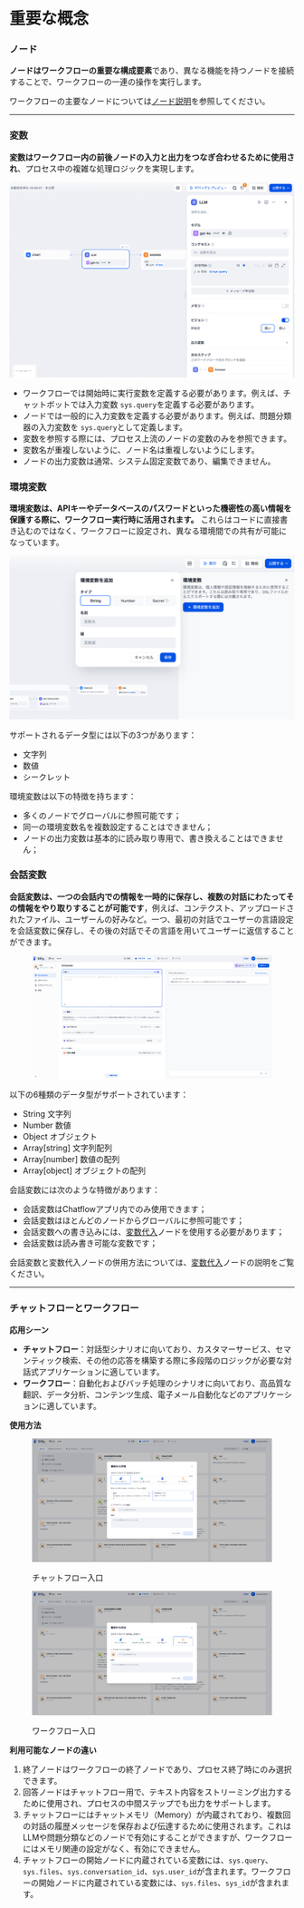 # 重要な概念

### ノード

**ノードはワークフローの重要な構成要素**であり、異なる機能を持つノードを接続することで、ワークフローの一連の操作を実行します。

ワークフローの主要なノードについては[ノード説明](node/)を参照してください。

***

### 変数

**変数はワークフロー内の前後ノードの入力と出力をつなぎ合わせるために使用され**、プロセス中の複雑な処理ロジックを実現します。

![](../../../img/jp-variables.png)

* ワークフローでは開始時に実行変数を定義する必要があります。例えば、チャットボットでは入力変数 `sys.query`を定義する必要があります。
* ノードでは一般的に入力変数を定義する必要があります。例えば、問題分類器の入力変数を `sys.query`として定義します。
* 変数を参照する際には、プロセス上流のノードの変数のみを参照できます。
* 変数名が重複しないように、ノード名は重複しないようにします。
* ノードの出力変数は通常、システム固定変数であり、編集できません。

### 環境変数

**環境変数は、APIキーやデータベースのパスワードといった機密性の高い情報を保護する際に、ワークフロー実行時に活用されます。** これらはコードに直接書き込むのではなく、ワークフローに設定され、異なる環境間での共有が可能になっています。

![](../../../img/jp-env-variable.png)

サポートされるデータ型には以下の3つがあります：

- 文字列
- 数値
- シークレット

環境変数は以下の特徴を持ちます：

- 多くのノードでグローバルに参照可能です；
- 同一の環境変数名を複数設定することはできません；
- ノードの出力変数は基本的に読み取り専用で、書き換えることはできません；

### 会話変数

**会話変数は、一つの会話内での情報を一時的に保存し、複数の対話にわたってその情報をやり取りすることが可能です**，例えば、コンテクスト、アップロードされたファイル、ユーザーんの好みなど。一つ、最初の対話でユーザーの言語設定を会話変数に保存し、その後の対話でその言語を用いてユーザーに返信することができます。

<figure><img src="../../../img/jp-create-prompt.png" alt=""><figcaption></figcaption></figure>

以下の6種類のデータ型がサポートされています：

* String 文字列
* Number 数値
* Object オブジェクト
* Array\[string] 文字列配列
* Array\[number] 数値の配列
* Array\[object] オブジェクトの配列

会話変数には次のような特徴があります：

* 会話変数はChatflowアプリ内でのみ使用できます；
* 会話変数はほとんどのノードからグローバルに参照可能です；
* 会話変数への書き込みには、[変数代入](node/variable\_assigner-1.md)ノードを使用する必要があります；
* 会話変数は読み書き可能な変数です；

会話変数と変数代入ノードの併用方法については、[変数代入](node/variable\_assigner-1.md)ノードの説明をご覧ください。

***

### チャットフローとワークフロー

**応用シーン**

* **チャットフロー**：対話型シナリオに向いており、カスタマーサービス、セマンティック検索、その他の応答を構築する際に多段階のロジックが必要な対話式アプリケーションに適しています。
* **ワークフロー**：自動化およびバッチ処理のシナリオに向いており、高品質な翻訳、データ分析、コンテンツ生成、電子メール自動化などのアプリケーションに適しています。

**使用方法**

<figure><img src="../../../img/jp-create-chatbox-chatflow.png" alt=""><figcaption><p>チャットフロー入口</p></figcaption></figure>

<figure><img src="../../../img/jp-create-workflow.png" alt=""><figcaption><p>ワークフロー入口</p></figcaption></figure>

**利用可能なノードの違い**

1. 終了ノードはワークフローの終了ノードであり、プロセス終了時にのみ選択できます。
2. 回答ノードはチャットフロー用で、テキスト内容をストリーミング出力するために使用され、プロセスの中間ステップでも出力をサポートします。
3. チャットフローにはチャットメモリ（Memory）が内蔵されており、複数回の対話の履歴メッセージを保存および伝達するために使用されます。これはLLMや問題分類などのノードで有効にすることができますが、ワークフローにはメモリ関連の設定がなく、有効にできません。
4. チャットフローの開始ノードに内蔵されている変数には、`sys.query`、`sys.files`、`sys.conversation_id`、`sys.user_id`が含まれます。ワークフローの開始ノードに内蔵されている変数には、`sys.files`、`sys_id`が含まれます。